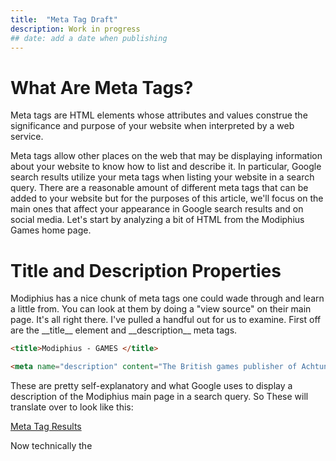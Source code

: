 ```yaml
---
title:  "Meta Tag Draft"
description: Work in progress
## date: add a date when publishing
---
```


<h1>What Are Meta Tags?</h1>
Meta tags are HTML elements whose attributes and values construe the significance and purpose of your website when interpreted by a web service. 

Meta tags allow other places on the web that may be displaying information about your website to know how to list and describe it. In particular, Google search results utilize your meta tags when listing your website in a search query. There are a reasonable amount of different meta tags that can be added to your website but for the purposes of this article, we'll focus on the main ones that affect your appearance in Google search results and on social media. Let's start by analyzing a bit of HTML from the Modiphius Games home page.

<h1>Title and Description Properties</h1>
Modiphius has a nice chunk of meta tags one could wade through and learn a little from. You can look at them by doing a "view source" on their main page. It's all right there. I've pulled a handful out for us to examine. First off are the __title__ element and __description__ meta tags.

```html
<title>Modiphius - GAMES </title>

<meta name="description" content="The British games publisher of Achtung! Cthulhu and other roleplaying games, novels and merchandise" />
```

These are pretty self-explanatory and what Google uses to display a description of the Modiphius main page in a search query. So These will translate over to look like this:

[Meta Tag Results](/assets/images/Modphius.jpg)

Now technically the <title> element is not an official meta tag but it definitely works alongside them. Obviously, this is the title of the web page you're on. Still, titles are not to be taken for granted. Google has a [lot to say](https://support.google.com/webmasters/answer/35624?hl=en) about how they're used and the best way to write them. You want every page of your site to include the <title> element and each should be specific to that page. The best way to write one is to have your brand name and then maybe a short couple word blurb describing what you are. Don't go all out, save that for your description meta tag and if you're not sure just put your brand name as Modiphius does.

```html
<title>Modiphius - GAMES </title>
```

Google and web clients will also use the meta tag with the title property. Here's an example of a meta tag with the __title__ property, but it's not a replacement for the <title> html element. You should always include the <title> to have valid HTML. The best practice is to have both. Here is the __title__ meta tag Modiphius uses along with their <title> element.

```html
<meta property="title" content="Modiphius" />
```

The __title__ and __description__ become that first point of contact for a potential customer searching Google for you or your products. It's potentially the first description of your business a customer will experience. Google allows a good 100-150 characters to describe yourself with a __description__ meta tag. It's not that Google has an official limit to the number of characters that can be in a __description__, but it will decide how much of your description to display based on of its many mysterious relevancy algorithms. This means a really long __description__ can be cut off prematurely. If you feel you need a long description then general rule-of-thumb is to get a base description in at under 120 characters and then write in another 120 characters that expand on that description for a total of 240 characters. Then at least the first half may fully display even if the second half does not.

<h1>Open Graph Meta Tags</h1>
If you look at the source on the Modiphius home page you'll see some similar meta tags that look like this:

```html
<meta property="og:title" content="Modiphius" />

<meta property="og:description" content="The British games publisher of Achtung! Cthulhu and other roleplaying games, novels and merchandise" />
```

These are meta tags with the __title__ and __description__ properties again only with an __og:__ in front of them. "OG" stands for __Open Graph__ and that means these tags will be used by social media services like Twitter or Facebook to create a snippet when the webpage is shared within a customer's social media feed. If I share your page on Twitter then these __og:title__ and __og:description__ meta tags are what will be used to build it. There are other things we would want to appear as well, not just a __title__ and description__.  We would also want an __image__ and a __URL__.

```html
<meta property="og:image" content="https://www.modiphius.com/uploads/1/4/0/6/14062642/2635870_orig.png" />

<meta property="og:url" content="https://www.modiphius.com/" />
```

These meta tags control the __image__ and __URL__ that will appear along with the __title__ and __description__ within the customer's feed when they share your page. If you examine the source of the Modiphius home page once again you'll see their web designer has placed quite a few image meta tags in there. Each of these can be used by a different service based on their size. Including, how a bookmarked page might look if dropped onto the screen of a smartphone. If you want to go the easy route and research all the different sizes later the best thing to do is to create an image whose dimensions are roughly 1200x630 pixels. Currently, these images can be up to 5MB in size but I honestly would make it as light as possible. No larger than 120KB would be ideal. Once this is set (and it can be different for every page if your CMS allows it) then this image will appear any time someone shares your page on their social media feed. 

The __og:url__ property designates the URL you want to be shown in the post even if it's different from the actual page being shared. So, for example, if I shared this page on my Twitter feed it would look a lot like this:

[This page shared on Twitter](assets/images/sharedpage.jpg)

The link in my feed will go to the page but fantasyrobotfighter.com is what appears in the post. Facebook may do this differently, I'm not certain, but a quick and easy test is all you need to do to find out.

<h1>The Thing About Keywords</h1>
Keywords do matter but not in meta tags. A lot of websites still use them but Google straight up skips them. Back in the day businesses would abuse keywords but putting anything and everything in there and they quickly became useless. My advice is to not waste your time. First, because it's possible, though only rumored, that using meta tag keywords can actually do a bit of harm. It's unlikely but why waste time doing something pointless that has a minor chance of working against you? Second, if a competitor checks out your web page's source and sees all the keywords your targeting then you're revealing a bit of your marketing strategy to them. It may sound silly, but keywords are useful for targeting a specific audience (just not in meta tags) and if you're trying to optimize for certain words or phrases then maybe don't let the competition know exactly which ones. Here is Modiphius' meta tag for keywords:

```html
<meta name="keywords" content="Call of Cthulhu, Savage Worlds, Sci-Fi, Horror, Trail of Cthulhu, HP Lovecraft, Achtung! Cthulhu, Cthulhu, WW2, WWII, World War 2, Secret War, Nazi Antarctic Base" />
```

<h1> The More The Meta</h1>
There are a lot of different meta tag properties out there for a variety of uses. Some are more utilitarian in nature while others continue to add details to define your website's purpose. The ones I covered here are just to get you started and maybe shed some light on how they work. The great thing is that they are all fairly straight forward and easy to learn and try. You can find a nice comprehensive guide to there at [ogp.me](http://ogp.me/).

Next post I want to talk more about Google's Featured Snippets and we can explore what it might take to make your content eligible for display as one. Thanks for reading! As always, drop me any questions or comments at [@fantasybotfight](https://twitter.com/FantasyBotFight) on Twitter.

[jekyll-gh]: https://github.com/mojombo/jekyll
[jekyll]:    http://jekyllrb.com
